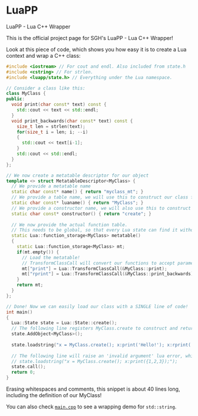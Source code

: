 # LuaPP
LuaPP - Lua C++ Wrapper

This is the official project page for SGH's LuaPP - Lua C++ Wrapper!

Look at this piece of code, which shows you how easy it is to create a Lua context and wrap a C++ class:

```c++
#include <iostream> // For cout and endl. Also included from state.h
#include <cstring> // For strlen.
#include <luapp/state.h> // Everything under the Lua namespace.

// Consider a class like this:
class MyClass {
public:
  void print(char const* text) const {
    std::cout << text << std::endl;
  }
  void print_backwards(char const* text) const {
    size_t len = strlen(text);
    for(size_t i = len; i; --i)
    {
      std::cout << text[i-1];
    }
    std::cout << std::endl;
  }
};

// We now create a metatable descriptor for our object
template <> struct MetatableDescriptor<MyClass> {
  // We provide a metatable name
  static char const* name() { return "myclass_mt"; }
  // We provide a table name, we will use this to construct our class from Lua code
  static char const* luaname() { return "MyClass"; }
  // We provide a constructor name, we will also use this to construct our class from Lua code
  static char const* constructor() { return "create"; }
  
  // We now provide the actual function table.
  // This needs to be global, so that every Lua state can find it without wasting Lua resources.
  static Lua::function_storage<MyClass> metatable()
  {
    static Lua::function_storage<MyClass> mt;
    if(mt.empty()) {
      // Load the metatable!
      // TransformClassCall will convert our functions to accept parameters from lua_State!
      mt["print"] = Lua::TransformClassCall(&MyClass::print);
      mt["rprint"] = Lua::TransformClassCall(&MyClass::print_backwards);
    }
    return mt;
  }
};

// Done! Now we can easily load our class with a SINGLE line of code!
int main()
{
  Lua::State state = Lua::State::create();
  // The following line registers MyClass.create to construct and return a MyClass instance.
  state.AddObject<MyClass>();
  
  state.loadstring("x = MyClass.create(); x:print('Hello!'); x:rprint('Hello!');");
  
  // The following line will raise an 'invalid argument' lua error, which can be caught with pcall.
  // state.loadstring("x = MyClass.create(); x:print({1,2,3});");
  state.call();
  return 0;
}
```

Erasing whitespaces and comments, this snippet is about 40 lines long, including the definition of our MyClass!

You can also check [`main.cpp`](https://github.com/EssGeeEich/LuaPP/blob/master/src/main.cpp) to see a wrapping demo for `std::string`.
